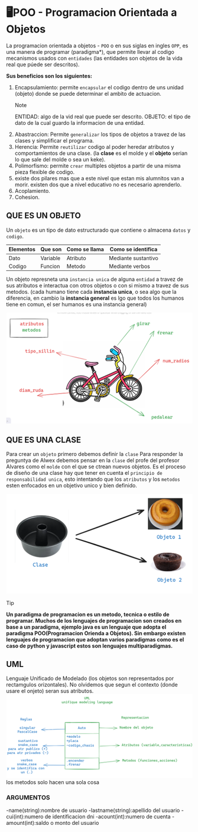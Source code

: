 # 🖥️POO - Programacion Orientada a Objetos
La programacion orientada a objetos - `POO` o en sus siglas en ingles `OPP`, es una manera de programar (paradigma*), que permite llevar al codigo  mecanismos usados con `entidades` (las entidades son objetos de la vida real que púede ser descritos).

**Sus beneficios son los siguientes:**
1. Encapsulamiento: permite `encapsular` el codigo dentro de uns unidad (objeto) donde se puede determinar el ambito de actuacion.
   >[!NOTE]
   >ENTIDAD: algo de la vid real que puede ser descrito.
   >OBJETO: el tipo de dato de la cual guardo la informacion de una entidad.
2. Abastraccion: Permite `generalizar` los tipos de objetos a travez de las clases y simplificar el programa.
3. Herencia: Permite `reutilizar` codigo al poder heredar atributos y comportamientos de una clase. (la **clase** es el molde y el **objeto** serian lo que sale del molde o sea un keke).
4. Polimorfismo: permite `crear` multiples objetos a partir de una misma pieza flexible de codigo.
5. existe dos pilares mas que a este nivel que estan mis alumnitos van a morir. existen dos que a nivel educativo no es necesario aprenderlo.
6. Acoplamiento.
7. Cohesion.

## QUE ES UN OBJETO
Un `objeto` es un tipo de dato estructurado que contiene o almacena `datos` y `codigo`.

|Elementos|Que son |Como se llama|Como se identifica |
|---------|--------|-------------|-------------------|
|Dato     |Variable|Atributo     |Mediante sustantivo|
|Codigo   |Funcion |Metodo       |Mediante verbos    |

Un objeto represneta una `instancia unica` de alguna `entidad` a travez de sus atributos e interactua con otros objetos o con si mismo a travez de sus metodos. (cada humano tiene cada **instancia unica**, o sea algo que la diferencia, en cambio la **instancia general** es lgo que todos los humanos tiene en comun, el ser humanos es una instancia general)

![alt text](image.png)


## QUE ES UNA CLASE
Para crear un `objeto` primero debemos definir la `clase`
Para responder la preguntya de Alwex debemos pensar en la `clase` del profe del profesor Alvares como el `molde` con el que se ctrean nuevos objetos. 
Es el proceso de diseño de una clase hay que tener en cuenta el `principio de responsabilidad unica`, esto intentando que los `atributos` y los `metodos` esten enfocados en un objetivo unico y bien definido.

![alt text](image-1.png)


>[!TIP]
>**Un paradigma de programacion es un metodo, tecnica o estilo de programar. Muchos de los lenguajes de programacion son creados en base a un paradigma, ejemplo java es un lenguaje que adopta el paradigma POO(Programacion Orienda a Objetos). Sin embargo existen lenguajes de programacion que adoptan varios paradigmas como es el caso de python y javascript estos son lenguajes multiparadigmas.**
## UML
Lenguaje Unificado de Modelado (los objetos son representados por rectamgulos orizontales).
No olvidemos que segun el contexto (donde usare el onjeto) seran sus atributos.
![alt text](image-2.png)
los metodos solo hacen una sola cosa

### ARGUMENTOS
-name(string):nombre de usuario
-lastname(string):apellido del usuario
-cui(int):numero de identificacion dni
-acount(int):numero de cuenta
-amount(int):saldo o monto del usuario
